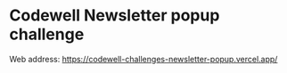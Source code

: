 # Codewell Newsletter popup challenge

Web address:
<a href="https://codewell-challenges-newsletter-popup.vercel.app/">https://codewell-challenges-newsletter-popup.vercel.app/</a>

